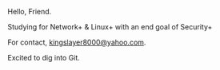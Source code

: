 Hello, Friend.

Studying for Network+ & Linux+ with an end goal of Security+

For contact, kingslayer8000@yahoo.com. 

Excited to dig into Git. 
